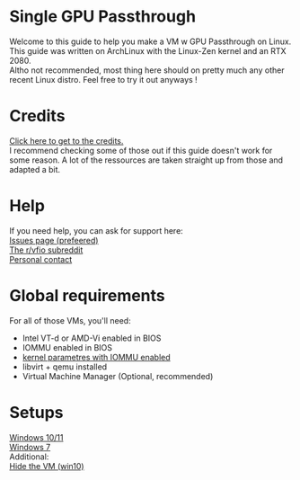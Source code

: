 # Single GPU Passthrough
Welcome to this guide to help you make a VM w GPU Passthrough on Linux.<br>
This guide was written on ArchLinux with the Linux-Zen kernel and an RTX 2080.<br>
Altho not recommended, most thing here should on pretty much any other recent Linux distro. Feel free to try it out anyways !

# Credits
[Click here to get to the credits.](CREDITS.md)<br>
I recommend checking some of those out if this guide doesn't work for some reason. A lot of the ressources are taken straight up from those and adapted a bit.

# Help
If you need help, you can ask for support here:<br>
[Issues page (prefeered)](https://github.com/nixuge/Single_GPU_Passthrough/Issues)<br>
[The r/vfio subreddit](https://reddit.com/r/vfio)<br>
[Personal contact](https://nixuge.me)<br>

# Global requirements
For all of those VMs, you'll need:
- Intel VT-d or AMD-Vi enabled in BIOS
- IOMMU enabled in BIOS
- [kernel parametres with IOMMU enabled](Global/IOMMU.md)
- libvirt + qemu installed
- Virtual Machine Manager (Optional, recommended)

# Setups
[Windows 10/11](Windows%2010.md)<br>
[Windows 7](Windows%207.md)<br>
Additional:<br>
[Hide the VM (win10)](Hide/README.md)
